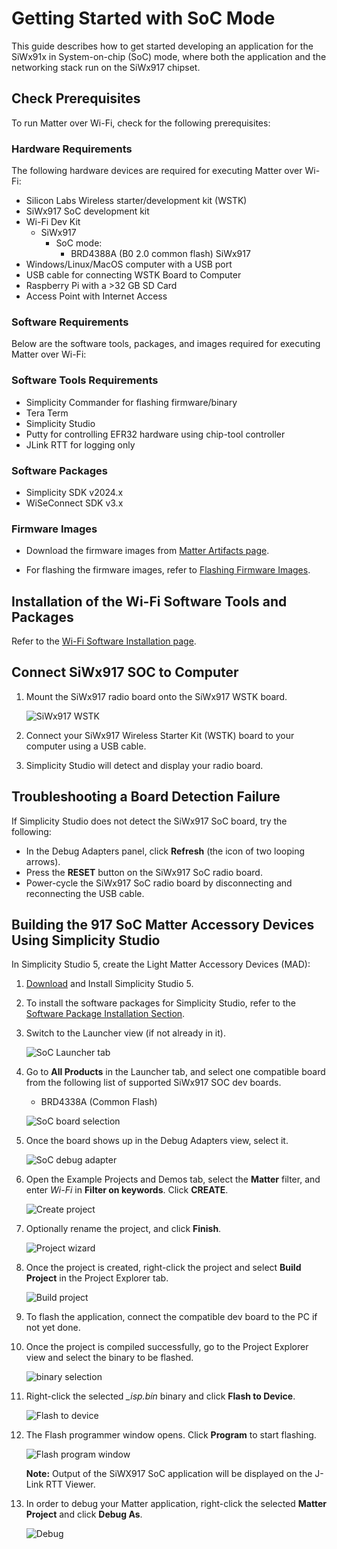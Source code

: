 # Getting Started with SoC Mode

This guide describes how to get started developing an application for the SiWx91x in System-on-chip (SoC) mode, where both the application and the networking stack run on the SiWx917 chipset.

## Check Prerequisites

To run Matter over Wi-Fi, check for the following prerequisites:

### Hardware Requirements

The following hardware devices are required for executing Matter over Wi-Fi:

- Silicon Labs Wireless starter/development kit (WSTK)
- SiWx917 SoC development kit
- Wi-Fi Dev Kit
  - SiWx917
    - SoC mode:
      - BRD4388A (B0 2.0 common flash)
             SiWx917
- Windows/Linux/MacOS computer with a USB port
- USB cable for connecting WSTK Board to Computer
- Raspberry Pi with a >32 GB SD Card
- Access Point with Internet Access

### Software Requirements

Below are the software tools, packages, and images required for executing Matter over Wi-Fi:

### Software Tools Requirements

- Simplicity Commander for flashing firmware/binary
- Tera Term
- Simplicity Studio
- Putty for controlling EFR32 hardware using chip-tool controller
- JLink RTT for logging only

### Software Packages

- Simplicity SDK v2024.x
- WiSeConnect SDK v3.x

### Firmware Images

- Download the firmware images from [Matter Artifacts page](/matter/<docspace-docleaf-version>/matter-prerequisites/matter-artifacts#siwx917-firmware-for-siwx917-soc).

- For flashing the firmware images, refer to [Flashing Firmware Images](/matter/<docspace-docleaf-version>/matter-wifi-run-demo/loading-firmware-for-ncp-and-soc-boards).

## Installation of the Wi-Fi Software Tools and Packages

Refer to the [Wi-Fi Software Installation page](./software-installation).

## Connect SiWx917 SOC to Computer

1. Mount the SiWx917 radio board onto the SiWx917 WSTK board.

    ![SiWx917 WSTK](images/mount-soc.png)

2. Connect your SiWx917 Wireless Starter Kit (WSTK) board to your computer using a USB cable.
3. Simplicity Studio will detect and display your radio board.

## Troubleshooting a Board Detection Failure

If Simplicity Studio does not detect the SiWx917 SoC board, try the following:

- In the Debug Adapters panel, click **Refresh** (the icon of two looping arrows).
- Press the **RESET** button on the SiWx917 SoC radio board.
- Power-cycle the SiWx917 SoC radio board by disconnecting and reconnecting the USB cable.

## Building the 917 SoC Matter Accessory Devices Using Simplicity Studio

In Simplicity Studio 5, create the Light Matter Accessory Devices (MAD):

1. [Download](https://www.silabs.com/developers/simplicity-studio) and Install Simplicity Studio 5.
2. To install the software packages for Simplicity Studio, refer to the [Software Package Installation Section](/matter/<docspace-docleaf-version>/matter-wifi-getting-started-example/software-installation#installation-of-software-packages).

3. Switch to the Launcher view (if not already in it).

    ![SoC Launcher tab](./images/siwx917-soc-launcher-tab.png)

4. Go to **All Products** in the Launcher tab, and select one compatible board from the following list of supported SiWx917 SOC dev boards.

   - BRD4338A (Common Flash)

   ![SoC board selection](images/siwx917-soc-boardselection.png)

5. Once the board shows up in the Debug Adapters view, select it.

    ![SoC debug adapter](images/siwx917-soc-debugadapter.png)

6. Open the Example Projects and Demos tab, select the **Matter** filter, and enter *Wi-Fi* in **Filter on keywords**. Click **CREATE**.

    ![Create project](images/siwx917-soc-create-wifiprojects.png)

7. Optionally rename the project, and click **Finish**.

    ![Project wizard](images/siwx917-soc-projectwizard.png)

8. Once the project is created, right-click the project and select **Build Project** in the Project Explorer tab.

    ![Build project](images/siwx917-soc-build-wifiproject.png)

9. To flash the application, connect the compatible dev board to the PC if not yet done.
10. Once the project is compiled successfully, go to the Project Explorer view and select the binary to be flashed.

    ![binary selection](images/siwx917-soc-isp-binaryselection.png)

11. Right-click the selected *_isp.bin* binary and click **Flash to Device**.

    ![Flash to device](images/siwx917-soc-flashtodevice.png)

12. The Flash programmer window opens. Click **Program** to start flashing.

    ![Flash program window](images/siwx917-soc-flashprogram.png)

    **Note:** Output of the SiWX917 SoC application will be displayed on the J-Link RTT Viewer.

13. In order to debug your Matter application, right-click the selected **Matter Project** and click **Debug As**.

    ![Debug](images/siwx917-socdebug.png)
